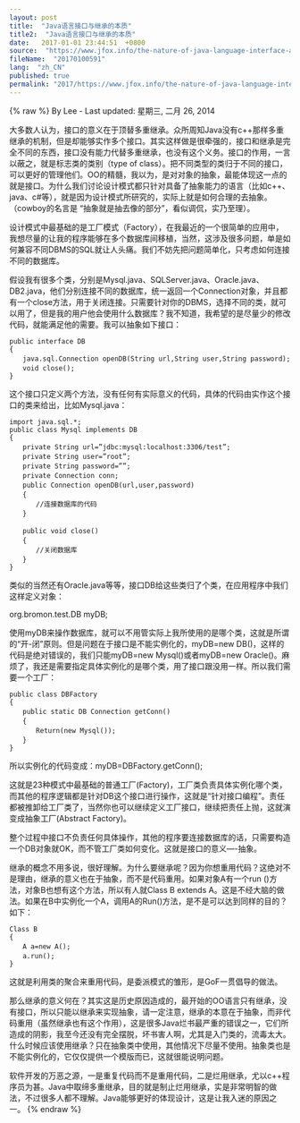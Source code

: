 ```yaml
---
layout: post
title:  "Java语言接口与继承的本质"
title2:  "Java语言接口与继承的本质"
date:   2017-01-01 23:44:51  +0800
source:  "https://www.jfox.info/the-nature-of-java-language-interface-and-inheritance.html"
fileName:  "20170100591"
lang:  "zh_CN"
published: true
permalink: "2017/https://www.jfox.info/the-nature-of-java-language-interface-and-inheritance.html"
---
```

{% raw %}
By Lee - Last updated: 星期三, 二月 26, 2014

大多数人认为，接口的意义在于顶替多重继承。众所周知Java没有c++那样多重继承的机制，但是却能够实作多个接口。其实这样做是很牵强的，接口和继承是完全不同的东西，接口没有能力代替多重继承，也没有这个义务。接口的作用，一言以蔽之，就是标志类的类别（type of class）。把不同类型的类归于不同的接口，可以更好的管理他们。OO的精髓，我以为，是对对象的抽象，最能体现这一点的就是接口。为什么我们讨论设计模式都只针对具备了抽象能力的语言（比如c++、java、c#等），就是因为设计模式所研究的，实际上就是如何合理的去抽象。（cowboy的名言是 “抽象就是抽去像的部分”，看似调侃，实乃至理）。

设计模式中最基础的是工厂模式（Factory），在我最近的一个很简单的应用中，我想尽量的让我的程序能够在多个数据库间移植，当然，这涉及很多问题，单是如何兼容不同DBMS的SQL就让人头痛。我们不妨先把问题简单化，只考虑如何连接不同的数据库。

假设我有很多个类，分别是Mysql.java、SQLServer.java、Oracle.java、DB2.java，他们分别连接不同的数据库，统一返回一个Connection对象，并且都有一个close方法，用于关闭连接。只需要针对你的DBMS，选择不同的类，就可以用了，但是我的用户他会使用什么数据库？我不知道，我希望的是尽量少的修改代码，就能满足他的需要。我可以抽象如下接口：

    public interface DB
    {
    　　java.sql.Connection openDB(String url,String user,String password);
    　　void close();
    }

这个接口只定义两个方法，没有任何有实际意义的代码，具体的代码由实作这个接口的类来给出，比如Mysql.java：

    import java.sql.*;
    public class Mysql implements DB
    {
    　　private String url=”jdbc:mysql:localhost:3306/test”;
    　　private String user=”root”;
    　　private String password=””;
    　　private Connection conn;
    　　public Connection openDB(url,user,password)
    　　{
    　　　　//连接数据库的代码
    　　}
    
    　　public void close()
    　　{
    　　　　//关闭数据库
    　　}
    }

类似的当然还有Oracle.java等等，接口DB给这些类归了个类，在应用程序中我们这样定义对象：

org.bromon.test.DB myDB;

使用myDB来操作数据库，就可以不用管实际上我所使用的是哪个类，这就是所谓的“开-闭”原则。但是问题在于接口是不能实例化的，myDB=new DB()，这样的代码是绝对错误的，我们只能myDB=new Mysql()或者myDB=new Oracle()。麻烦了，我还是需要指定具体实例化的是哪个类，用了接口跟没用一样。所以我们需要一个工厂：

    public class DBFactory
    {
    　　public static DB Connection getConn()
    　　{
    　　　　Return(new Mysql());
    　　}
    } 

所以实例化的代码变成：myDB=DBFactory.getConn();

这就是23种模式中最基础的普通工厂(Factory)，工厂类负责具体实例化哪个类，而其他的程序逻辑都是针对DB这个接口进行操作，这就是“针对接口编程”。责任都被推卸给工厂类了，当然你也可以继续定义工厂接口，继续把责任上抛，这就演变成抽象工厂(Abstract Factory)。

整个过程中接口不负责任何具体操作，其他的程序要连接数据库的话，只需要构造一个DB对象就OK，而不管工厂类如何变化。这就是接口的意义—-抽象。

继承的概念不用多说，很好理解。为什么要继承呢？因为你想重用代码？这绝对不是理由，继承的意义也在于抽象，而不是代码重用。如果对象A有一个run ()方法，对象B也想有这个方法，所以有人就Class B extends A。这是不经大脑的做法。如果在B中实例化一个A，调用A的Run()方法，是不是可以达到同样的目的？如下：

    Class B
    {
    　　A a=new A();
    　　a.run();
    } 

这就是利用类的聚合来重用代码，是委派模式的雏形，是GoF一贯倡导的做法。

那么继承的意义何在？其实这是历史原因造成的，最开始的OO语言只有继承，没有接口，所以只能以继承来实现抽象，请一定注意，继承的本意在于抽象，而非代码重用（虽然继承也有这个作用），这是很多Java烂书最严重的错误之一，它们所造成的阴影，我至今还没有完全摆脱，坏书害人啊，尤其是入门类的，流毒太大。什么时候应该使用继承？只在抽象类中使用，其他情况下尽量不使用。抽象类也是不能实例化的，它仅仅提供一个模版而已，这就很能说明问题。

软件开发的万恶之源，一是重复代码而不是重用代码，二是烂用继承，尤以c++程序员为甚。Java中取缔多重继承，目的就是制止烂用继承，实是非常明智的做法，不过很多人都不理解。Java能够更好的体现设计，这是让我入迷的原因之一。
{% endraw %}